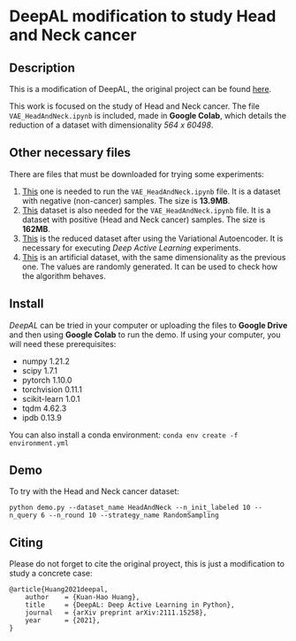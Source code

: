 # DeepAL modification to study Head and Neck cancer

## Description
This is a modification of DeepAL, the original project can be found [here](https://github.com/ej0cl6/deep-active-learning).

This work is focused on the study of Head and Neck cancer. The file ```VAE_HeadAndNeck.ipynb``` is included, made in **Google Colab**, which details the
reduction of a dataset with dimensionality *564 x 60498*.

## Other necessary files
There are files that must be downloaded for trying some experiments:
1. [This](https://drive.google.com/file/d/1mBbC-spuR0JACDrIhL-ZJt-8KcijC4x9/view?usp=sharing) one is needed to run the ```VAE_HeadAndNeck.ipynb``` file. It is a dataset with negative (non-cancer) samples. The size is **13.9MB**.
2. [This](https://drive.google.com/file/d/1G93TilBkH7n4Gj83gjXTIKNghdOA_mFJ/view?usp=sharing) dataset is also needed for the ```VAE_HeadAndNeck.ipynb``` file. It is a dataset with positive (Head and Neck cancer) samples. The size is **162MB**.
3. [This](https://drive.google.com/file/d/1-3MtkhbSpSBe16_cyh50vJJQ1qlQyFZZ/view?usp=sharing) is the reduced dataset after using the Variational Autoencoder. It is necessary for executing *Deep Active Learning* experiments.
4. [This](https://drive.google.com/file/d/1XSXfeDr0givI04xVi3ankXvlyS3akYy6/view?usp=sharing) is an artificial dataset, with the same dimensionality as the previous one. The values are randomly generated. It can be used to check how the
algorithm behaves.

## Install
*DeepAL* can be tried in your computer or uploading the files to **Google Drive** and then using **Google Colab** to run the demo. If using your computer, you will
need these prerequisites:
- numpy 1.21.2
- scipy 1.7.1
- pytorch 1.10.0
- torchvision 0.11.1
- scikit-learn 1.0.1
- tqdm 4.62.3
- ipdb 0.13.9

You can also install a conda environment:
```conda env create -f environment.yml```

## Demo
To try with the Head and Neck cancer dataset:

```python demo.py --dataset_name HeadAndNeck --n_init_labeled 10 --n_query 6 --n_round 10 --strategy_name RandomSampling```

## Citing
Please do not forget to cite the original proyect, this is just a modification to study a concrete case:

```
@article{Huang2021deepal,
    author    = {Kuan-Hao Huang},
    title     = {DeepAL: Deep Active Learning in Python},
    journal   = {arXiv preprint arXiv:2111.15258},
    year      = {2021},
}
```
